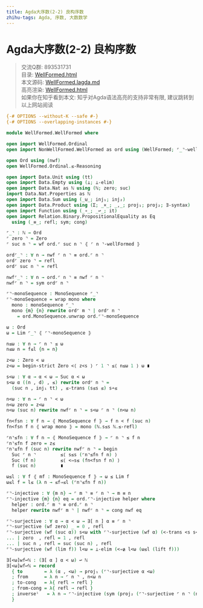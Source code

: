 ```yaml
---
title: Agda大序数(2-2) 良构序数
zhihu-tags: Agda, 序数, 大数数学
---
```


# Agda大序数(2-2) 良构序数

> 交流Q群: 893531731  
> 目录: [WellFormed.html](https://choukh.github.io/agda-lvo/WellFormed.html)  
> 本文源码: [WellFormed.lagda.md](https://github.com/choukh/agda-lvo/blob/main/src/WellFormed/WellFormed.lagda.md)  
> 高亮渲染: [WellFormed.html](https://choukh.github.io/agda-lvo/WellFormed.WellFormed.html)  
> 如果你在知乎看到本文: 知乎对Agda语法高亮的支持非常有限, 建议跳转到以上网站阅读  

```agda
{-# OPTIONS --without-K --safe #-}
{-# OPTIONS --overlapping-instances #-}

module WellFormed.WellFormed where
```

```agda
open import WellFormed.Ordinal
open import NonWellFormed.WellFormed as ord using (WellFormed; ⌜_⌝-wellFormed)

open Ord using (nwf)
open WellFormed.Ordinal.≤-Reasoning

open import Data.Unit using (tt)
open import Data.Empty using (⊥; ⊥-elim)
open import Data.Nat as ℕ using (ℕ; zero; suc)
import Data.Nat.Properties as ℕ
open import Data.Sum using (_⊎_; inj₁; inj₂)
open import Data.Product using (Σ; _×_; _,_; proj₁; proj₂; ∃-syntax)
open import Function using (_∘_; _↩_; it)
open import Relation.Binary.PropositionalEquality as Eq
  using (_≡_; refl; sym; cong)
```

```agda
⌜_⌝ : ℕ → Ord
⌜ zero ⌝ = Zero
⌜ suc n ⌝ = wf ord.⌜ suc n ⌝ ⦃ ⌜ n ⌝-wellFormed ⦄

ord⌜_⌝ : ∀ n → nwf ⌜ n ⌝ ≡ ord.⌜ n ⌝
ord⌜ zero ⌝ = refl
ord⌜ suc n ⌝ = refl

nwf⌜_⌝ : ∀ n → ord.⌜ n ⌝ ≡ nwf ⌜ n ⌝
nwf⌜ n ⌝ = sym ord⌜ n ⌝

⌜⌝-monoSequence : MonoSequence ⌜_⌝
⌜⌝-monoSequence = wrap mono where
  mono : monoSequence ⌜_⌝
  mono {m} {n} rewrite ord⌜ m ⌝ | ord⌜ n ⌝
    = ord.MonoSequence.unwrap ord.⌜⌝-monoSequence

ω : Ord
ω = Lim ⌜_⌝ ⦃ ⌜⌝-monoSequence ⦄
```

```agda
n≤ω : ∀ n → ⌜ n ⌝ ≤ ω
n≤ω n = f≤l {n = n}

z<ω : Zero < ω
z<ω = begin-strict Zero <⟨ z<s ⟩ ⌜ 1 ⌝ ≤⟨ n≤ω 1 ⟩ ω ∎

s<ω : ∀ α → α < ω → Suc α < ω
s<ω α ((n , d) , ≤) rewrite ord⌜ n ⌝ =
  (suc n , inj₁ tt) , ≤-trans (s≤s ≤) s∸≤

n<ω : ∀ n → ⌜ n ⌝ < ω
n<ω zero = z<ω
n<ω (suc n) rewrite nwf⌜ n ⌝ = s<ω ⌜ n ⌝ (n<ω n)
```

```agda
fn<fsn : ∀ f n → ⦃ MonoSequence f ⦄ → f n < f (suc n)
fn<fsn f n ⦃ wrap mono ⦄ = mono (ℕ.s≤s ℕ.≤-refl)
```

```agda
⌜n⌝≤fn : ∀ f n → ⦃ MonoSequence f ⦄ → ⌜ n ⌝ ≤ f n
⌜n⌝≤fn f zero = z≤
⌜n⌝≤fn f (suc n) rewrite nwf⌜ n ⌝ = begin
  Suc ⌜ n ⌝         ≤⟨ s≤s (⌜n⌝≤fn f n) ⟩
  Suc (f n)         ≤⟨ <⇒s≤ (fn<fsn f n) ⟩
  f (suc n)         ∎
```

```agda
ω≤l : ∀ f ⦃ mf : MonoSequence f ⦄ → ω ≤ Lim f
ω≤l f = l≤ (λ n → ≤f⇒≤l (⌜n⌝≤fn f n))
```

```agda
⌜⌝-injective : ∀ {m n} → ⌜ m ⌝ ≡ ⌜ n ⌝ → m ≡ n
⌜⌝-injective {m} {n} eq = ord.⌜⌝-injective helper where
  helper : ord.⌜ m ⌝ ≡ ord.⌜ n ⌝
  helper rewrite nwf⌜ m ⌝ | nwf⌜ n ⌝ = cong nwf eq
```

```agda
⌜⌝-surjective : ∀ α → α < ω → ∃[ n ] α ≡ ⌜ n ⌝
⌜⌝-surjective (wf zero) _ = 0 , refl
⌜⌝-surjective (wf (suc α)) s<ω with ⌜⌝-surjective (wf α) (<-trans <s s<ω)
... | zero  , refl = 1 , refl
... | suc n , refl = suc (suc n) , refl
⌜⌝-surjective (wf (lim f)) l<ω = ⊥-elim (<⇒≱ l<ω (ω≤l (lift f)))
```

```agda
∃[<ω]wf↩ℕ : (∃[ α ] α < ω) ↩ ℕ
∃[<ω]wf↩ℕ = record
  { to        = λ (α , <ω) → proj₁ (⌜⌝-surjective α <ω)
  ; from      = λ n → ⌜ n ⌝ , n<ω n
  ; to-cong   = λ{ refl → refl }
  ; from-cong = λ{ refl → refl }
  ; inverseˡ   = λ n → ⌜⌝-injective (sym (proj₂ (⌜⌝-surjective ⌜ n ⌝ (n<ω n))))
  }
```
